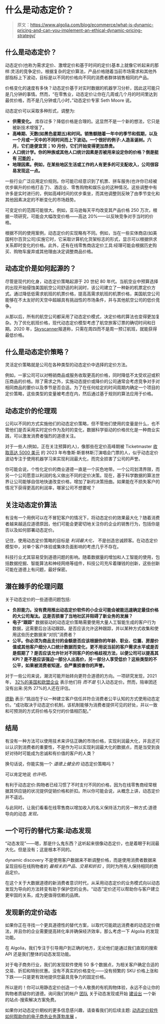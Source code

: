 # 什么是动态定价？

> 原文：<https://www.algolia.com/blog/ecommerce/what-is-dynamic-pricing-and-can-you-implement-an-ethical-dynamic-pricing-strategy/>

## [](#what-is-dynamic-pricing)什么是动态定价？

动态定价(也称为需求定价、激增定价和基于时间的定价)基本上就像它听起来的那样:灵活的竞争定价。根据复杂的定价算法，产品价格随着当前市场需求和其他外部指标上下波动，目标是以不同的价格向不同的消费者群体销售相同的产品。

价格变化的速度有多快？动态定价基于对实时数据的机器学习分析，因此这可能只是几分钟的事情。然而，“在零售业，动态定价让你在几周或几个月的时间里达到最优价格，而不是几分钟或几小时，”动态定价专家 Seth Moore 说。

动态定价可以采取多种形式，调整为:

*   **供需变化。** 库存过多？降低价格是合理的。这显然不是一个新的想法，它只是被新技术增强了。
*   **高峰期、天数(如黑色星期五)和时间。销售额随着一年中的季节和假期，以及一个月或一天中的不同时间而上下波动。一个很好的例子:人造圣诞树。六月，它们是便宜货；10 月份，它们开始变得更加昂贵。**
*   **人口统计学。你的种族或其他人口统计因素是否被用来设定你的价格？倒是挺有 [可能的](https://iddp.gwu.edu/researchers-find-racial-discrimination-%E2%80%98dynamic-pricing%E2%80%99-algorithms-used-uber-lyft-and-others) 。**
*   **地理因素。例如，在某些地区生活或工作的人有更多的可支配收入，公司很容易发现这一点。**

一些行业广泛应用定价规则。你可能已经意识到了机票、拼车服务(也许你已经被优步飙升的价格打击了)、酒店业、零售购物和娱乐业的这种情况。这些调整中有许多是实时进行的，例如高峰时间的优步乘坐，而其他调整则反映了由季节变化和其他因素决定的不断变化的市场趋势。

可变定价的范围可能很大。例如，亚马逊每天平均改变其产品价格 250 万次，根据一项研究，可能会大幅改变价格——高达 20%——以反映竞争对手当时的价格。

根据不同的使用案例，动态定价的实现略有不同。例如，当在一些实体商店(如美国柯尔百货公司)实施它时，它采取计算机化货架标志的形式，显示可以根据供求关系即时变化的价格。此外，还有在线零售商店定价工具:经理可能会根据历史购买、购物车废弃或其他理由决定调整商品价格。

## [](#how-did-dynamic-pricing-originate)动态定价是如何起源的？

尽管是现代的化身，动态定价策略起源于 20 世纪 80 年代。当航空业中预算选择的出现开始侵蚀美国航空公司舒适的利润时，该公司建立了一种新的机票定价方式。通过降低低需求航班的机票价格，提高高需求航班的机票价格，美国航空公司能够在不太友好的天空中超越具有挑战性的市场条件，并与其他航空公司的低价竞争。

从那以后，所有的航空公司都采用了动态定价模式，决定价格的算法也变得更加复杂。为了优化航班价格，现代动态定价模型考虑了航空旅客订票的确切时间和日期。2020 年，[Skyscanner](https://www.skyscanner.ca/tips-and-inspiration/best-time-to-book-flights-canada)报道称，只需在周四而不是周一预订航班，就能获得最低价格。

## [](#what%e2%80%99s-a-dynamic-pricing-strategy)什么是动态定价策略？

灵活定价策略就是公司在各种类型的动态定价中选择的定价方法。

例如，一家公司可以对畅销商品或服务收取更高的价格，同时降低不太受欢迎或积压商品的价格。除了需求之外，实施动态提价或降价的公司通常会考虑竞争对手对相同商品的要价以及季节是否合适。为了在任何给定的时间周期内确定一个项目的定价策略，这些类型的变量被考虑在内，然后通过基于规则的算法应用于价格。

## [](#the-ethics-of-dynamic-pricing)动态定价的伦理观

公司以不同的方式实施他们的动态定价策略，但不管他们使用的变量是什么，也不管他们是否采用实时定价作为及时的变化，数据科学驱动的价格优化是一种商业实践，可以激发消费者强烈的道德关注。

对于一些人(例如，正在关注预算的人)，像那些在定价高峰期被 Ticketmaster [收取高达 5000 美元](https://pitchfork.com/news/bruce-springsteens-manager-defends-ticket-prices-amid-backlash/#:~:text=Bruce%20Springsteen%20and%20the%20E,of%20backlash%20on%20social%20media.) 的 2023 年布鲁斯·斯普林斯汀演唱会门票的人，似乎动态定价波动专注于使用机器学习来实现利润最大化，而完全损害了公司的声誉。

你可能会说，个性化定价的商业道德一直是一个灰色地带。一个公司划清界限，而另一个公司愿意以利润的名义做出不同的定价决策。现在，基于科学数据的算法世界让公司能够自信地快速改变价格，增加了新的决策扭曲。如果能在不损失客户的情况下获得更高的利润率，哪家公司不想要呢？

## [](#concerns-about-dynamic-pricing-algorithms)关注动态定价算法

有没有一个用例可以在不冒犯客户的情况下，将动态定价的效果最大化？随着消费者越来越适应道德原因，他们可能会更密切地关注你的企业的销售行为，包括你是否以及如何部署动态定价。

记住，使用动态定价策略的目标是 *利润最大化，* 不是创造忠诚顾客。在动态定价模型中，对单个客户体验或集体负面影响的考虑几乎不存在。

科技行业尤其容易受到道德问题的影响。随着数据量的增加和人工智能的使用，包括数据挖掘、智能算法和神经网络等组件，科技公司充斥着赚钱的创新，这些创新可能在道德上有问题，最好保密。

## [](#potentially-thorny-ethical-issues)潜在棘手的伦理问题

关于动态定价的一些道德问题包括:

*   **负担能力。没有费用推出动态定价软件的小企业可能会被能迅速确定最佳价格的大公司淘汰。这是否损害了当地社区并阻碍了新业务的发展？**
*   **电子“跟踪”** 数据驱动的动态定价策略需要使用大量人工智能生成的客户行为数据，这需要后台活动跟踪。是否应该允许这种跟踪，并以某种方式收集和使用这些历史数据来“对抗”消费者？
*   **公平。你必须为商品支付的金额是否应该根据你的年龄、职业、位置、房屋价值或其他客户细分人口统计数据而变化，更不用说当前的客户需求水平或是否是假期了？是否应该允许针对不同客户的价格歧视方法，以便公司可以提高其 KPI？是不是应该强迫一部分人出高价，另一部分人享受低价？这些类型的不公平，如果被消费者知道，会严重损害你的声誉。**

对于一些公司来说，潮流可能开始转向更符合道德的方向。一项研究发现，2021 年， [32%的美国和欧盟企业](https://www.statista.com/statistics/1174557/dynamic-pricing-ecommerce-companies-worldwide/) 表示他们将 *而不是* 引入动态定价。然而，陪审团还没有出来:另外 27%的人还在评估。

[德勤](https://deloitte.wsj.com/articles/effective-dynamic-pricing-starts-with-the-customer-01587754927) 表示:“挑战在于以一种建立客户信任并符合消费者公平认知的方式使用动态定价。“成功取决于动态定价机制，该机制能够为消费者提供可见的好处，并以一致和可预测的方式将价格与交付的价值相匹配。”

## [](#the-upshot)结局

有没有一种方法可以使用技术来评估正确的市场价格，实现利润最大化，并且还可以认识到消费者的重要性，不是作为可以实现利润最大化的数据点，而是当受到良好对待时可能成为忠诚和有价值的客户的人类？

换句话说，你能实施一个 *道德上健全的* 动态定价策略吗？

可以肯定地说 *也许吧。*

有利于动态定价:购物者已经习惯了不时支付不同的价格，因为在线零售商经常根据其供应链的状况提供促销价格和折扣。所以你可能会说，从概念上讲，动态定价并不遥远。

与此同时，让我们看看在线零售商以增加收入的名义保持活力的另一种方式:道德导向的动态 *发现。*

## [](#a-viable-alternative-dynamic-discovery)一个可行的替代方案:动态发现

“动态发现”——嗯，那是什么鬼东西？这听起来很像动态定价，也是着眼于利润最大化。但是没有；这是根本不同的。

dynamic discovery 不是使用客户数据来不断调整价格，而是使用消费者数据来呈现目标在线购物者的 *最相关的产品、交易和折扣* ，同时为所有人保持相同的商品定价。

在这个关于大数据道德的新消费者意识时代，从采用动态定价的业务模式向以动态发现为导向的方法转变有助于保护您的业务。“动态”定价还可以帮助你与客户建立更牢固的关系，成为更值得信赖的品牌。

## [](#discover-a-new-pricing-dynamic)发现新的定价动态

如果你正在寻找一个更具道德性的替代方案，以取代可能疏远消费者的动态定价做法，并且你的企业需要提高转化率并确保经济效率，那么考虑一下 Algolia 的发现功能。

在 Algolia，我们专注于引导用户到正确的地方，无论他们是通过我们直观的搜索 API 还是我们整体的动态发现功能。

对于电子商务行业，我们的发现软件使用 50 多个数据点，为相关客户确定合适的交易、折扣和特别优惠。没有不真实的价格变化——没有频繁的 SKU 价格上涨和下跌——只是更有效地提供您最具竞争力的固定价格。

所以是的！你可以用静态定价创造一个令人敬畏的有机购物体验，永远不会让你的购物者质疑你的道德。询问我们的帐户 [团队](https://www.algolia.com/contactus/) 关于动态发现或开始 [建设出](https://www.algolia.com/users/sign_up) 一个新的站点-搜索解决方案免费。

如果你对动态定价期权的更多信息感兴趣，请查看我们的后续主题: [动态定价软件如何帮助你的电子商务业务蓬勃发展](https://www.algolia.com/blog/ecommerce/how-dynamic-pricing-software-can-help-your-ecommerce-business-thrive/) 。